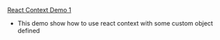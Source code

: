 [React Context Demo 1](./react-context-demo1/)

- This demo show how to use react context with some custom object defined
